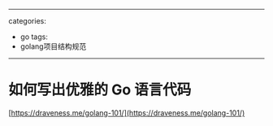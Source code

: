 
---
categories:
- go
tags:
- golang项目结构规范
---


# 如何写出优雅的 Go 语言代码

[https://draveness.me/golang-101/](https://draveness.me/golang-101/)

